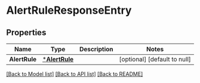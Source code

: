 # AlertRuleResponseEntry

## Properties
Name | Type | Description | Notes
------------ | ------------- | ------------- | -------------
**AlertRule** | [***AlertRule**](AlertRule.md) |  | [optional] [default to null]

[[Back to Model list]](../README.md#documentation-for-models) [[Back to API list]](../README.md#documentation-for-api-endpoints) [[Back to README]](../README.md)

